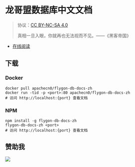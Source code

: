 <!--
    需要填充的占位符：
    
    README.md
    
        龙哥盟数据库中文文档：文档中文名
        {nameEn}：文档英文名
        {urlEn}：文档原始链接
        db-docs：域名前缀
        飞龙：负责人名称
        wizardforcel：负责人 Github 用户名
        562826179：负责人 QQ
        flygon-db-docs-zh：ApacheCN 的 Github 仓库名称
        flygon-db-docs-zh：DockerHub 仓库名称
        flygon-db-docs-zh：PYPI 包名称
        flygon-db-docs-zh：NPM 包名称
    
    CNAME
    
        db-docs：域名前缀

    index.html
    
        龙哥盟数据库中文文档：文档中文名
        #DAA520：显示颜色
        flygon-db-docs-zh：ApacheCN 的 Github 仓库名称

    asset/docsify-flygon-footer.js
    
        flygon-db-docs-zh：ApacheCN 的 Github 仓库名称
-->

# 龙哥盟数据库中文文档

> 协议：[CC BY-NC-SA 4.0](http://creativecommons.org/licenses/by-nc-sa/4.0/)
> 
> 真相一旦入眼，你就再也无法视而不见。——《黑客帝国》

* [在线阅读](https://db-docs.flygon.net)

## 下载

### Docker

```
docker pull apachecn0/flygon-db-docs-zh
docker run -tid -p <port>:80 apachecn0/flygon-db-docs-zh
# 访问 http://localhost:{port} 查看文档
```

### NPM

```
npm install -g flygon-db-docs-zh
flygon-db-docs-zh <port>
# 访问 http://localhost:{port} 查看文档
```

## 赞助我

![](https://img-blog.csdnimg.cn/20200112005920729.png)

